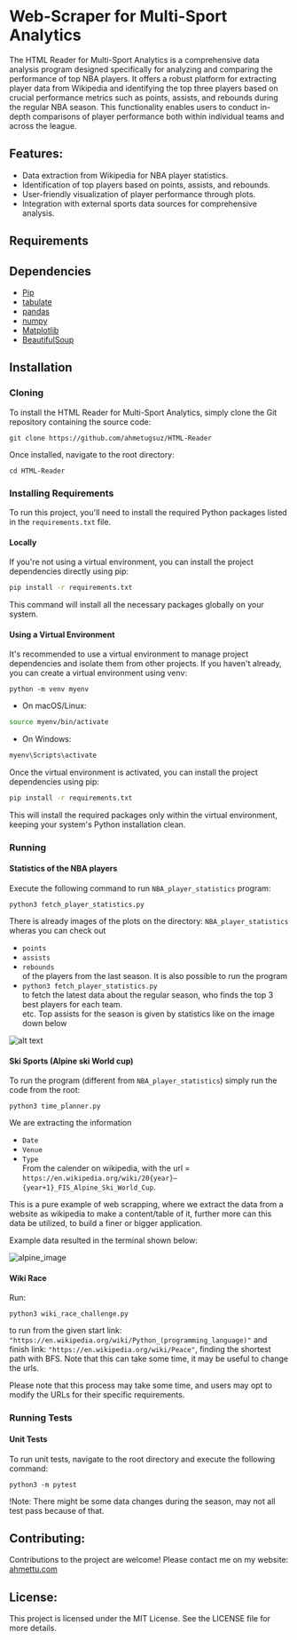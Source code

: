 # Web-Scraper for Multi-Sport Analytics

The HTML Reader for Multi-Sport Analytics is a comprehensive data analysis program designed specifically for analyzing and comparing the performance of top NBA players. It offers a robust platform for extracting player data from Wikipedia and identifying the top three players based on crucial performance metrics such as points, assists, and rebounds during the regular NBA season. This functionality enables users to conduct in-depth comparisons of player performance both within individual teams and across the league.   

## Features:  

- Data extraction from Wikipedia for NBA player statistics.  
- Identification of top players based on points, assists, and rebounds.  
- User-friendly visualization of player performance through plots.  
- Integration with external sports data sources for comprehensive analysis.  

## Requirements

## Dependencies
* [Pip](https://pypi.org/project/pip/)
* [tabulate](https://pypi.org/project/tabulate/)
* [pandas](https://pandas.pydata.org/docs/getting_started/install.html)
* [numpy](https://numpy.org/)
* [Matplotlib](https://matplotlib.org)
* [BeautifulSoup](https://pypi.org/project/beautifulsoup4/)


## Installation

### Cloning 

To install the HTML Reader for Multi-Sport Analytics, simply clone the Git repository containing the source code:    

    git clone https://github.com/ahmetugsuz/HTML-Reader   

Once installed, navigate to the root directory:  

    cd HTML-Reader   

### Installing Requirements

To run this project, you'll need to install the required Python packages listed in the `requirements.txt` file.

#### Locally

If you're not using a virtual environment, you can install the project dependencies directly using pip:

```bash
pip install -r requirements.txt
```

This command will install all the necessary packages globally on your system.

#### Using a Virtual Environment

It's recommended to use a virtual environment to manage project dependencies and isolate them from other projects. 
If you haven't already, you can create a virtual environment using venv:  

    python -m venv myenv   

* On macOS/Linux:
```bash
source myenv/bin/activate
```

* On Windows:  
```bash
myenv\Scripts\activate
```

Once the virtual environment is activated, you can install the project dependencies using pip:  
```bash
pip install -r requirements.txt
```

This will install the required packages only within the virtual environment, keeping your system's Python installation clean.    

### Running  

#### Statistics of the NBA players

Execute the following command to run `NBA_player_statistics` program:   

    python3 fetch_player_statistics.py  

There is already images of the plots on the directory: `NBA_player_statistics` wheras you can check out
* `points`  
* `assists`  
* `rebounds`    
of the players from the last season. It is also possible to run the program    
* `python3 fetch_player_statistics.py`   
to fetch the latest data about the regular season, who finds the top 3 best players for each team.  
etc. Top assists for the season is given by statistics like on the image down below    
  
![alt text](https://github.com/ahmetugsuz/HTML-Reader/blob/master/NBA_player_statistics/points.png)  

#### Ski Sports (Alpine ski World cup)  

To run the program (different from `NBA_player_statistics`) simply run the code from the root:  

    python3 time_planner.py   

We are extracting the information 
* `Date`    
* `Venue`     
* `Type`   
From the calender on wikipedia, 
with the url = `https://en.wikipedia.org/wiki/20{year}–{year+1}_FIS_Alpine_Ski_World_Cup`.    

This is a pure example of web scrapping, where we extract the data from a website as wikipedia to make a content/table of it, further more can this data be utilized, to build a finer or bigger application.

Example data resulted in the terminal shown below:  

![alpine_image](https://github.com/ahmetugsuz/HTML-Reader/blob/master/Alpine_ski_img.png)  

#### Wiki Race
Run:  

    python3 wiki_race_challenge.py   

to run from the given start link: `"https://en.wikipedia.org/wiki/Python_(programming_language)"` and finish link: `"https://en.wikipedia.org/wiki/Peace"`, finding the shortest path with BFS. Note that this can take some time, it may be useful to change the urls.  

Please note that this process may take some time, and users may opt to modify the URLs for their specific requirements.


### Running Tests

#### Unit Tests
To run unit tests, navigate to the root directory and execute the following command:  

    python3 -m pytest    
   

!Note: There might be some data changes during the season, may not all test pass because of that.

## Contributing:
Contributions to the project are welcome! Please contact me on my website: [ahmettu.com](https://ahmettu.com)  

## License:
This project is licensed under the MIT License. See the LICENSE file for more details.
